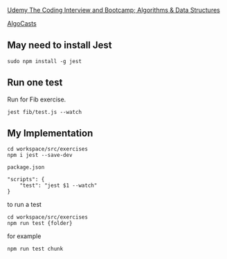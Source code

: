 
[Udemy The Coding Interview and Bootcamp; Algorithms & Data Structures](https://www.udemy.com/coding-interview-bootcamp-algorithms-and-data-structure)


[AlgoCasts](https://github.com/StephenGrider/AlgoCasts)


## May need to install Jest

```
sudo npm install -g jest
```

## Run one test

Run for Fib exercise.

```
jest fib/test.js --watch
```

## My Implementation

```
cd workspace/src/exercises
npm i jest --save-dev
```

`package.json`

```
"scripts": {
	"test": "jest $1 --watch"
}
```

to run a test

```
cd workspace/src/exercises
npm run test {folder}
```

for example

```
npm run test chunk
```

